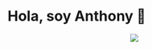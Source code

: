<h1>Hola, soy Anthony 👋</h1>




<p align="center">
  <a href="https://skillicons.dev">
    <img src="https://skillicons.dev/icons?i=html,css,js,nextjs,sass, tailwind, git" />
  </a>
</p>
